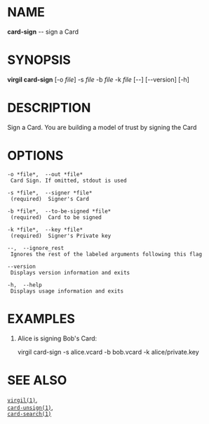 NAME
====

**card-sign** -- sign a Card

SYNOPSIS
========

**virgil card-sign** \[-o *file*\] -s *file* -b *file* -k *file* \[--\]
\[--version\] \[-h\]

DESCRIPTION
===========

Sign a Card. You are building a model of trust by signing the Card

OPTIONS
=======

    -o *file*,  --out *file*
     Card Sign. If omitted, stdout is used

    -s *file*,  --signer *file*
     (required)  Signer's Card

    -b *file*,  --to-be-signed *file*
     (required)  Card to be signed

    -k *file*,  --key *file*
     (required)  Signer's Private key

    --,  --ignore_rest
     Ignores the rest of the labeled arguments following this flag

    --version
     Displays version information and exits

    -h,  --help
     Displays usage information and exits

EXAMPLES
========

1.  Alice is signing Bob's Card:

    virgil card-sign -s alice.vcard -b bob.vcard -k alice/private.key

SEE ALSO
========

[`virgil(1)`](../markdown/virgil.1.md),  
[`card-unsign(1)`](../markdown/card-unsign.1.md),  
[`card-search(1)`](../markdown/card-search.1.md)
